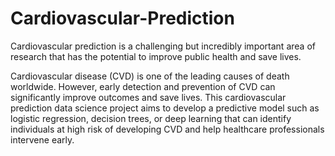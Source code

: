 # Cardiovascular-Prediction
Cardiovascular prediction is a challenging but incredibly important area of research that has the potential to improve public health and save lives.

Cardiovascular disease (CVD) is one of the leading causes of death worldwide. However, early detection and prevention of CVD can significantly improve outcomes and save lives. This cardiovascular prediction data science project aims to develop a predictive model such as logistic regression, decision trees, or deep learning that can identify individuals at high risk of developing CVD and help healthcare professionals intervene early.
